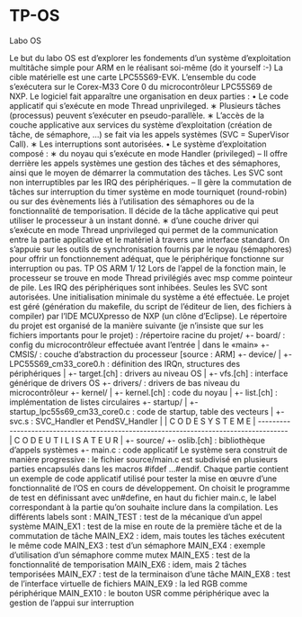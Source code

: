 # TP-OS
Labo OS

Le but du labo OS est d’explorer les fondements d’un système d’exploitation multitâche simple pour ARM en
le réalisant soi-même (do it yourself :-)
La cible matérielle est une carte LPC55S69-EVK. L’ensemble du code s’exécutera sur le Corex-M33 Core 0 du
microcontrôleur LPC55S69 de NXP.
Le logiciel fait apparaître une organisation en deux parties :
• Le code applicatif qui s’exécute en mode Thread unprivileged.
∗ Plusieurs tâches (processus) peuvent s’exécuter en pseudo-parallèle.
∗ L’accès de la couche applicative aux services du système d’exploitation (création de tâche, de
sémaphore, …) se fait via les appels systèmes (SVC = SuperVisor Call).
∗ Les interruptions sont autorisées.
• Le système d’exploitation composé :
∗ du noyau qui s’exécute en mode Handler (privileged)
– Il offre derrière les appels systèmes une gestion des tâches et des sémaphores, ainsi que le
moyen de démarrer la commutation des tâches. Les SVC sont non interruptibles par les IRQ
des périphériques.
– Il gère la commutation de tâches sur interruption du timer système en mode tourniquet
(round-robin) ou sur des évènements liés à l’utilisation des sémaphores ou de la fonctionnalité de
temporisation. Il décide de la tâche applicative qui peut utiliser le processeur à un instant donné.
∗ d’une couche driver qui s’exécute en mode Thread unprivileged qui permet de la communication
entre la partie applicative et le matériel à travers une interface standard. On s’appuie sur les outils
de synchronisation fournis par le noyau (sémaphores) pour offrir un fonctionnement adéquat, que le
périphérique fonctionne sur interruption ou pas.
TP OS ARM 1/ 12
Lors de l’appel de la fonction main, le processeur se trouve en mode Thread privilégiés avec msp comme
pointeur de pile. Les IRQ des périphériques sont inhibées. Seules les SVC sont autorisées. Une initialisation
minimale du système a été effectuée.
Le projet est géré (génération du makefile, du script de l’éditeur de lien, des fichiers à compiler) par l’IDE
MCUXpresso de NXP (un clône d’Eclipse). Le répertoire du projet est organisé de la manière suivante (je
n’insiste que sur les fichiers importants pour le projet) :
/répertoire racine du projet/
 +- board/ : config du microcontrôleur effectuée avant l’entrée
 | dans le «main»
 +- CMSIS/ : couche d’abstraction du processeur [source : ARM]
 +- device/
 | +- LPC55S69_cm33_core0.h : définition des IRQn, structures des périphériques
 | +- target.[ch] : drivers au niveau OS
 | +- vfs.[ch] : interface générique de drivers OS
 +- drivers/ : drivers de bas niveau du microcontrôleur
 +- kernel/
 | +- kernel.[ch] : code du noyau
 | +- list.[ch] : implémentation de listes circulaires
 +- startup/
 | +- startup_lpc55s69_cm33_core0.c : code de startup, table des vecteurs
 | +- svc.s : SVC_Handler et PendSV_Handler
 |
 | C O D E S Y S T E M E
 | --------------------------------------------------------------------------------------
 | C O D E U T I L I S A T E U R
 |
 +- source/
 +- oslib.[ch] : bibliothèque d’appels systèmes
 +- main.c : code applicatif
Le système sera construit de manière progressive : le fichier source/main.c est subdivisé en plusieurs parties
encapsulés dans les macros #ifdef …#endif. Chaque partie contient un exemple de code applicatif utilisé pour
tester la mise en œuvre d’une fonctionnalité de l’OS en cours de développement. On choisit le programme de
test en définissant avec un#define, en haut du fichier main.c, le label correspondant à la partie qu’on souhaite
inclure dans la compilation.
Les différents labels sont :
MAIN_TEST : test de la mécanique d’un appel système
MAIN_EX1 : test de la mise en route de la première tâche et de la commutation de tâche
MAIN_EX2 : idem, mais toutes les tâches exécutent le même code
MAIN_EX3 : test d’un sémaphore
MAIN_EX4 : exemple d’utilisation d’un sémaphore comme mutex
MAIN_EX5 : test de la fonctionnalité de temporisation
MAIN_EX6 : idem, mais 2 tâches temporisées
MAIN_EX7 : test de la terminaison d’une tâche
MAIN_EX8 : test de l’interface virtuelle de fichiers
MAIN_EX9 : la led RGB comme périphérique
MAIN_EX10 : le bouton USR comme périphérique avec la gestion de l’appui sur interruption